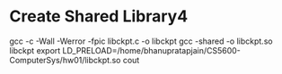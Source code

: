 # Create Shared Library4
gcc -c -Wall -Werror -fpic libckpt.c -o libckpt
gcc -shared -o libckpt.so libckpt
export LD_PRELOAD=/home/bhanupratapjain/CS5600-ComputerSys/hw01/libckpt.so cout
